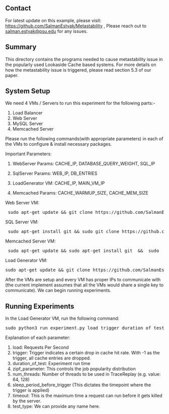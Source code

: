## Contact 
For latest update on this example, please visit: https://github.com/SalmanEstyak/Metastability , Please reach out to salman.estyak@psu.edu for any issues.

## Summary

This directory contains the programs needed to cause metastability issue in the popularly used Lookaside Cache based systems. For more details on how the metastability issue is triggered, please read section 5.3 of our paper.  

## System Setup

We need 4 VMs / Servers to run this experiment for the following parts:-

1. Load Balancer 
2. Web Server
3. MySQL Server
4. Memcached Server 


Please run the following commands(with appropriate parameters) in each of the VMs to configure & install necessary packages.  

Important Parameters: 
1. WebServer Params:
    CACHE_IP, DATABASE_QUERY_WEIGHT, SQL_IP
2. SqlServer Params:
    WEB_IP, DB_ENTRIES

3. LoadGenerator VM:
    CACHE_IP, MAIN_VM_IP

4. Memcached Params:
    CACHE_WARMUP_SIZE, CACHE_MEM_SIZE

Web Server VM:
<pre> sudo apt-get update && git clone https://github.com/SalmanEstyak/Metastability && cd Metastability &&  cd setup_scripts && sudo chmod +x setup_server.sh && ./setup_server.sh {SQL_IP} {CACHE_IP} {DATABASE_QUERY_WEIGHT} </pre>

SQL Server VM:
 <pre> sudo apt-get install git && sudo git clone https://github.com/SalmanEstyak/Metastability.git && cd Metastability && cd setup_scripts &&  sudo chmod +x setup_mysql.sh && ./setup_mysql.sh {WEB_IP} {DB_ENTRIES}"</pre>

Memcached Server VM:
<pre> sudo apt-get update && sudo apt-get install git  &&  sudo  git clone https://github.com/SalmanEstyak/Metastability.git && cd Metastability && cd setup_scripts &&  sudo chmod +x setup_memcached.sh && ./setup_memcached.sh {CACHE_MEM_SIZE} {CACHE_WARMUP_SIZE}"</pre>

Load Generator VM:
<pre>sudo apt-get update && git clone https://github.com/SalmanEstyak/Metastability.git && cd Metastability && cd setup_scripts && sudo chmod +x setup_client.sh && ./setup_client.sh {WEB_IP} {CACHE_IP} {DB_ENTRIES} {MAIN_VM_IP}"</pre>


After the VMs are setup and every VM has proper IPs to communicate with (the current implement assumes that all the VMs would share a single key to communicate). We can begin running experiments.


## Running Experiments

In the Load Generator VM, run the following command:

<pre>sudo python3 run_experiment.py load trigger duration_of_test zipf_parameter num_threads sleep_period_before_trigger timeout test_type </pre>

Explanation of each parameter:

1. load: Requests Per Second 
2. trigger: Trigger indicates a certain drop in cache hit rate. With -1 as the trigger, all cache entries are dropped.
3. duration_of_test: Experiment run time 
4. zipf_parameter: This controls the job popularity distribution 
5. num_threads: Number of threads to be used in TraceReplay (e.g. value: 64, 128)
6. sleep_period_before_trigger (This dictates the timepoint where the trigger is applied)
7. timeout: This is the maximum time a request can run before it gets killed by the server.  
8. test_type: We can provide any name here. 
